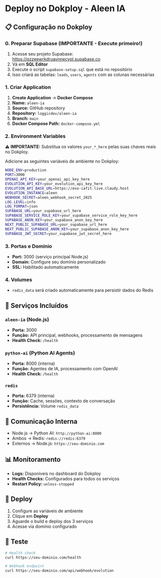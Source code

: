 # Deploy no Dokploy - Aleen IA

## 📋 Configuração no Dokploy

### 0. Preparar Supabase (IMPORTANTE - Execute primeiro!)
1. Acesse seu projeto Supabase: https://qzzeewrkdruavnnecypl.supabase.co
2. Vá em **SQL Editor**
3. Execute o script `supabase-setup.sql` que está no repositório
4. Isso criará as tabelas: `leads`, `users`, `agents` com as colunas necessárias

### 1. Criar Application
1. **Create Application** → **Docker Compose**
2. **Name:** `aleen-ia`
3. **Source:** GitHub repository
4. **Repository:** `loggicdev/aleen-ia`
5. **Branch:** `main`
6. **Docker Compose Path:** `docker-compose.yml`

### 2. Environment Variables
⚠️ **IMPORTANTE:** Substitua os valores `your_*_here` pelas suas chaves reais no Dokploy.

Adicione as seguintes variáveis de ambiente no Dokploy:

```bash
NODE_ENV=production
PORT=3000
OPENAI_API_KEY=your_openai_api_key_here
EVOLUTION_API_KEY=your_evolution_api_key_here
EVOLUTION_API_BASE_URL=https://evo-iafit.live.claudy.host
EVOLUTION_INSTANCE=aleen
WEBHOOK_SECRET=aleen_webhook_secret_2025
LOG_LEVEL=info
LOG_FORMAT=json
SUPABASE_URL=your_supabase_url_here
SUPABASE_SERVICE_ROLE_KEY=your_supabase_service_role_key_here
SUPABASE_ANON_KEY=your_supabase_anon_key_here
NEXT_PUBLIC_SUPABASE_URL=your_supabase_url_here
NEXT_PUBLIC_SUPABASE_ANON_KEY=your_supabase_anon_key_here
SUPABASE_JWT_SECRET=your_supabase_jwt_secret_here
```

### 3. Portas e Domínio
- **Port:** 3000 (serviço principal Node.js)
- **Domain:** Configure seu domínio personalizado
- **SSL:** Habilitado automaticamente

### 4. Volumes
- `redis_data` será criado automaticamente para persistir dados do Redis

## 🚀 Serviços Incluídos

### `aleen-ia` (Node.js)
- **Porta:** 3000
- **Função:** API principal, webhooks, processamento de mensagens
- **Health Check:** `/health`

### `python-ai` (Python AI Agents)
- **Porta:** 8000 (interna)
- **Função:** Agentes de IA, processamento com OpenAI
- **Health Check:** `/health`

### `redis`
- **Porta:** 6379 (interna)
- **Função:** Cache, sessões, contexto de conversação
- **Persistência:** Volume `redis_data`

## 🔧 Comunicação Interna
- Node.js → Python AI: `http://python-ai:8000`
- Ambos → Redis: `redis://redis:6379`
- Externos → Node.js: `https://seu-dominio.com`

## 📊 Monitoramento
- **Logs:** Disponíveis no dashboard do Dokploy
- **Health Checks:** Configurados para todos os serviços
- **Restart Policy:** `unless-stopped`

## 🔄 Deploy
1. Configure as variáveis de ambiente
2. Clique em **Deploy**
3. Aguarde o build e deploy dos 3 serviços
4. Acesse via domínio configurado

## 🧪 Teste
```bash
# Health check
curl https://seu-dominio.com/health

# Webhook endpoint
curl https://seu-dominio.com/api/webhook/evolution
```
